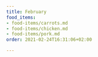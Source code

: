 ```yaml
---
title: February
food_items:
- food-items/carrots.md
- food-items/chicken.md
- food-items/pork.md
order: 2021-02-24T16:31:06+02:00

---
```

